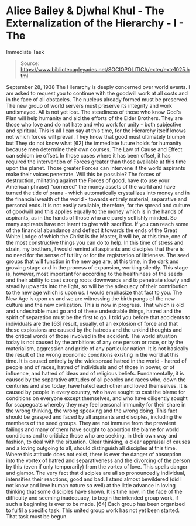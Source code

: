 # Alice Bailey & Djwhal Khul - The Externalization of the Hierarchy - I - The
Immediate Task

> Source: https://www.bibliotecapleyades.net/SOCIOPOLITICA/exter/exte1025.html

September 28, 1938
The Hierarchy is deeply concerned over world events. I am asked to request you to continue with the goodwill work at all costs and in the face of all obstacles. The nucleus already formed must be preserved. The new group of world servers must preserve its integrity and work undismayed. All is not yet lost. The steadiness of those who know God's Plan will help humanity and aid the efforts of the Elder Brothers. They are those who love and do not hate and who work for unity - both subjective and spiritual.
This is all I can say at this time, for the Hierarchy itself knows not which forces will prevail. They know that good must ultimately triumph but They do not know what [62] the immediate future holds for humanity because men determine their own courses. The Law of Cause and Effect can seldom be offset. In those cases where it has been offset, it has required the intervention of Forces greater than those available at this time upon the planet. Those greater Forces can intervene if the world aspirants make their voices penetrate. Will this be possible? The forces of destruction, militating against the Forces of good, have (to use your American phrase) "cornered" the money assets of the world and have turned the tide of prana - which automatically crystallizes into money and in the financial wealth of the world - towards entirely material, separative and personal ends. It is not easily available, therefore, for the spread and culture of goodwill and this applies equally to the money which is in the hands of aspirants, as in the hands of those who are purely selfishly minded. So many aspirants have not learnt to give with sacrifice. If you can reach some of the financial abundance and deflect it towards the ends of the Great White Lodge of which the Christ is the Master, it will be, at this time, one of the most constructive things you can do to help.
In this time of stress and strain, my brothers, I would remind all aspirants and disciples that there is no need for the sense of futility or for the registration of littleness. The seed groups that will function in the new age are, at this time, in the dark and growing stage and in the process of expansion, working silently. This stage is, however, most important for according to the healthiness of the seeds and their ability to cast strong roots downwards and to penetrate slowly and steadily upwards into the light, so will be the adequacy of their contribution to the new age which is upon us. I would emphasize that fact to you. The New Age is upon us and we are witnessing the birth pangs of the new culture and the new civilization. This is now in progress. That which is old and undesirable must go and of these undesirable things, hatred and the spirit of separation must be the first to go.
I told you before that accidents to individuals are the [63] result, usually, of an explosion of force and that these explosions are caused by the hatreds and the unkind thoughts and the critical words of those involved in the accident. The world situation today is not caused by the ambitions of any one person or race, or by the materialism, aggression and pride of any particular nation. It is not basically the result of the wrong economic conditions existing in the world at this time. It is caused entirely by the widespread hatred in the world - hatred of people and of races, hatred of individuals and of those in power, or of influence, and hatred of ideas and of religious beliefs. Fundamentally, it is caused by the separative attitudes of all peoples and races who, down the centuries and also today, have hated each other and loved themselves. It is caused by people in every country, who have sought to cast the blame for conditions on everyone except themselves, and who have diligently sought for scapegoats whereby they may feel personal immunity for their share in the wrong thinking, the wrong speaking and the wrong doing.
This fact should be grasped and faced by all aspirants and disciples, including the members of the seed groups. They are not immune from the prevalent failings and many of them have sought to apportion the blame for world conditions and to criticize those who are seeking, in their own way and fashion, to deal with the situation. Clear thinking, a clear appraisal of causes and a loving outgoing to all, should distinguish all disciples at this time. Where this attitude does not exist, there is ever the danger of absorption into the vortex of hatred and separativeness and the divorcing of the person by this (even if only temporarily) from the vortex of love. This spells danger and glamor. The very fact that disciples are all so pronouncedly individual, intensifies their reactions, good and bad.
I stand almost bewildered (did I not know and love human nature so well) at the little advance in loving thinking that some disciples have shown. It is time now, in the face of the difficulty and seeming inadequacy, to begin the intended group work, if such a beginning is ever to be made. [64] Each group has been organized to fulfil a specific task. This united group work has not yet been started. That task must be begun.
